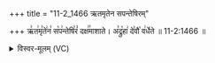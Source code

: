 +++
title = "11-2_1466 ऋतमृतेन सपन्तेषिरम्"

+++
ऋ꣣त꣢मृ꣣ते꣢न꣣ स꣡प꣢न्तेषि꣣रं꣡ दक्ष꣢꣯माशाते। अ꣣द्रु꣡हा꣢ दे꣣वौ꣡ व꣢र्धेते ॥ 11-2:1466 ॥

<details><summary>विस्वर-मूलम् (VC)</summary>

ऋतमृतेन सपन्तेषिरं दक्षमाशाते । अद्रुहा देवौ वर्धेते ॥१४६६॥
</details>